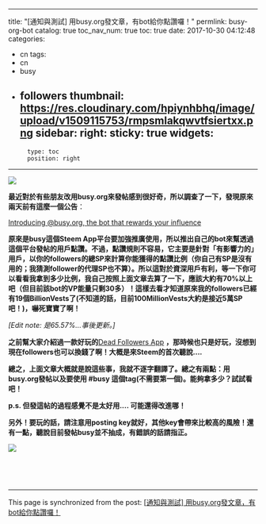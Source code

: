 
---
title: "[通知與測試] 用busy.org發文章，有bot給你點讚囉！"
permlink: busy-org-bot
catalog: true
toc_nav_num: true
toc: true
date: 2017-10-30 04:12:48
categories:
- cn
tags:
- cn
- busy
- followers
thumbnail: https://res.cloudinary.com/hpiynhbhq/image/upload/v1509115753/rmpsmlakqwvtfsiertxx.png
sidebar:
    right:
        sticky: true
widgets:
    -
        type: toc
        position: right
---


![](https://res.cloudinary.com/hpiynhbhq/image/upload/v1509115753/rmpsmlakqwvtfsiertxx.png)

**最近對於有些朋友改用busy.org來發帖感到很好奇，所以調查了一下，發現原來兩天前有這麼一個公告**：

[Introducing @busy.org, the bot that rewards your influence](https://steemit.com/busy/@busy.org/introducing-busy-org-the-bot-that-rewards-your-influence)

**原來是busy這個Steem App平台要加強推廣使用，所以推出自己的bot來幫透過這個平台發帖的用戶點讚。不過，點讚規則不容易，它主要是針對「有影響力的」用戶，以你的followers的總SP來計算你能獲得的點讚比例（你自己有SP是沒有用的；我猜測follower的代理SP也不算）。所以這對於資深用戶有利，等一下你可以看看我拿到多少比例，我自己按照上面文章去算了一下，應該大約有70%以上吧（但目前該bot的VP能量只剩30多）！這樣去看才知道原來我的followers已經有19個BillionVests了(不知道的話，目前100MillionVests大約是接近5萬SP吧！)，嚇死寶寶了啊！**

*[Edit note: 是65.57%...事後更新。]*

**之前幫大家介紹過一款好玩的**[Dead Followers App](https://steemit.com/steem/@deanliu/an-interesting-steem-app-dead-followers-by-mynameisbrian) **，那時候也只是好玩，沒想到現在followers也可以換錢了啊！大概是來Steem的首次聽說....**

**總之，上面文章大概就是說這些事，我就不逐字翻譯了。總之有兩點：用busy.org發帖以及要使用 #busy 這個tag(不需要第一個)。能夠拿多少？試試看吧！**

**p.s. 但發這帖的過程感覺不是太好用.... 可能還得改進哪！**

**另外！要玩的話，請注意用posting key就好，其他key會帶來比較高的風險！還有一點，聽說目前發帖busy並不抽成，有錯誤的話請指正。**

![](https://s3.amazonaws.com/img.steemconnect.com/deanliu/67e1008c.png)

​

​

- - -

This page is synchronized from the post: [[通知與測試] 用busy.org發文章，有bot給你點讚囉！](https://steemit.com/@deanliu/busy-org-bot)
